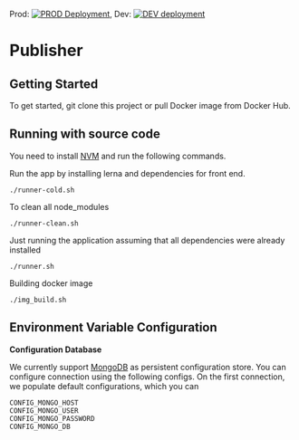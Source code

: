 Prod: [![PROD Deployment](https://github.com/codingoperations/feeba-service/actions/workflows/deployment_prod.yml/badge.svg)](https://github.com/codingoperations/feeba-service/actions/workflows/deployment_prod.yml), Dev: [![DEV deployment](https://github.com/codingoperations/feeba-service/actions/workflows/deployment_dev.yml/badge.svg?branch=main)](https://github.com/codingoperations/feeba-service/actions/workflows/deployment_dev.yml)
# Publisher

## Getting Started

To get started, git clone this project or pull Docker image from Docker Hub.


## Running with source code

You need to install [NVM](https://github.com/nvm-sh/nvm) and run the following commands.

Run the app by installing lerna and dependencies for front end.
```shell
./runner-cold.sh
```

To clean all node_modules
```shell
./runner-clean.sh
```

Just running the application assuming that all dependencies were already installed
```shell
./runner.sh
```

Building docker image
 ```shell
 ./img_build.sh
 ```

## Environment Variable Configuration

**Configuration Database**

We currently support [MongoDB](https://mongodb.com/) as persistent configuration store. You can configure connection using the following configs. On the first connection, we populate default configurations, which you can 

```
CONFIG_MONGO_HOST
CONFIG_MONGO_USER
CONFIG_MONGO_PASSWORD
CONFIG_MONGO_DB
```
